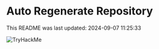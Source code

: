 # Auto Regenerate Repository

This README was last updated: 2024-09-07 11:25:33

 ![TryHackMe](https://tryhackme.com/badge/533634)